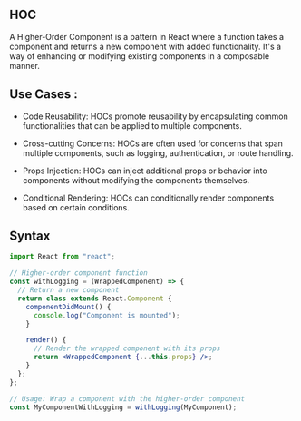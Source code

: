 ## HOC

A Higher-Order Component is a pattern in React where a function takes a component and returns a new component with added functionality. It's a way of enhancing or modifying existing components in a composable manner.

## Use Cases :

- Code Reusability: HOCs promote reusability by encapsulating common functionalities that can be applied to multiple components.

- Cross-cutting Concerns: HOCs are often used for concerns that span multiple components, such as logging, authentication, or route handling.

- Props Injection: HOCs can inject additional props or behavior into components without modifying the components themselves.

- Conditional Rendering: HOCs can conditionally render components based on certain conditions.

## Syntax

```jsx
import React from "react";

// Higher-order component function
const withLogging = (WrappedComponent) => {
  // Return a new component
  return class extends React.Component {
    componentDidMount() {
      console.log("Component is mounted");
    }

    render() {
      // Render the wrapped component with its props
      return <WrappedComponent {...this.props} />;
    }
  };
};

// Usage: Wrap a component with the higher-order component
const MyComponentWithLogging = withLogging(MyComponent);
```
